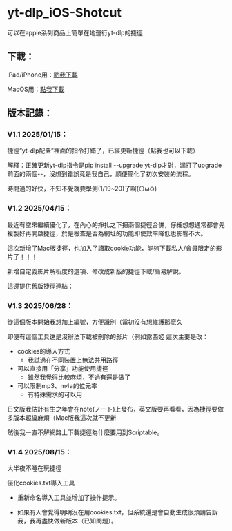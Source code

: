 # yt-dlp_iOS-Shotcut
可以在apple系列商品上簡單在地運行yt-dlp的捷徑

## 下載：

iPad/iPhone用：[點我下載](https://github.com/koko0221/yt-dlp_iOS-Shotcut/raw/refs/heads/main/yt-dlp%E6%8D%B7%E5%BE%91.shortcut)

MacOS用：[點我下載](https://github.com/koko0221/yt-dlp_iOS-Shotcut/raw/refs/heads/main/Mac%E7%89%88yt-dlp%E6%8D%B7%E5%BE%91.shortcut)

## 版本記錄：

### V1.1 2025/01/15：

捷徑“yt-dlp配置”裡面的指令打錯了，已經更新捷徑（點我也可以下載）

解釋：正確更新yt-dlp指令是pip install --upgrade yt-dlp才對，漏打了upgrade前面的兩個--，沒想到錯誤竟是我自己，順便簡化了初次安裝的流程。

時間過的好快，不知不覺就要學測(1/19~20)了啊(⊙ω⊙)

### V1.2 2025/04/15：

最近有空來繼續優化了，在內心的掙扎之下把兩個捷徑合併，仔細想想通常都會先複製好再開啟捷徑，於是檢查是否為網址的功能即使效率降低也影響不大。

這次新增了Mac版捷徑，也加入了讀取cookie功能，能夠下載私人/會員限定的影片了！！！

新增自定義影片解析度的選項、修改成新版的捷徑下載/簡易解說。

這邊提供舊版捷徑連結：

### V1.3 2025/06/28：

從這個版本開始我想加上編號，方便識別（當初沒有想維護那麽久

即便有這個工具還是沒辦法下載被刪除的影片（例如露西婭
這次主要是改：

- cookies的導入方式
    - 我試過在不同裝置上無法共用路徑
- 可以直接用「分享」功能使用捷徑
    - 雖然我覺得比較麻煩，不過有還是做了
- 可以限制mp3、m4a的位元率
    - 有特殊需求的可以用
 
日文版我估計有生之年會在note(ノート)上發布，英文版要再看看，因為捷徑要做多版本超級麻煩（Mac版我這次就不更新

然後我一直不解網路上下載捷徑為什麼要用到Scriptable。

### V1.4 2025/08/15：

大半夜不睡在玩捷徑

優化cookies.txt導入工具

 - 重新命名導入工具並增加了操作提示。
* 如果有人會覺得明明沒在用cookies.txt，但系統還是會自動生成很煩請告訴我，我再盡快做新版本（已知問題）。

